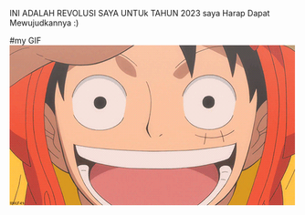 INI ADALAH REVOLUSI SAYA UNTUk TAHUN 2023
saya Harap Dapat Mewujudkannya :) 


#my GIF
![](https://github.com/rolfzy/try/blob/main/3769.gif)
